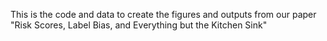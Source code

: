 This is the code and data to create the figures and outputs from our paper "Risk Scores, Label Bias, and Everything but the Kitchen Sink"
